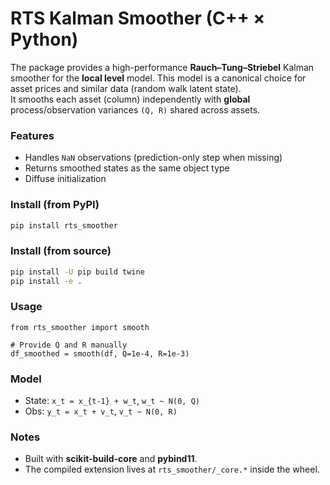 # RTS Kalman Smoother (C++ × Python)

The package provides a high-performance **Rauch–Tung–Striebel** Kalman smoother for the **local level** model.
This model is a canonical choice for asset prices and similar data (random walk latent state).  
It smooths each asset (column) independently with **global** process/observation variances `(Q, R)` shared across assets.

### Features
- Handles `NaN` observations (prediction-only step when missing)
- Returns smoothed states as the same object type
- Diffuse initialization

### Install (from PyPI)
```bash
pip install rts_smoother
```

### Install (from source)
```bash
pip install -U pip build twine
pip install -e .
```

### Usage
```
from rts_smoother import smooth

# Provide Q and R manually
df_smoothed = smooth(df, Q=1e-4, R=1e-3)
```

### Model
- State: `x_t = x_{t-1} + w_t`, `w_t ~ N(0, Q)`
- Obs: `y_t = x_t + v_t`, `v_t ~ N(0, R)`

### Notes
- Built with **scikit-build-core** and **pybind11**.
- The compiled extension lives at `rts_smoother/_core.*` inside the wheel.

